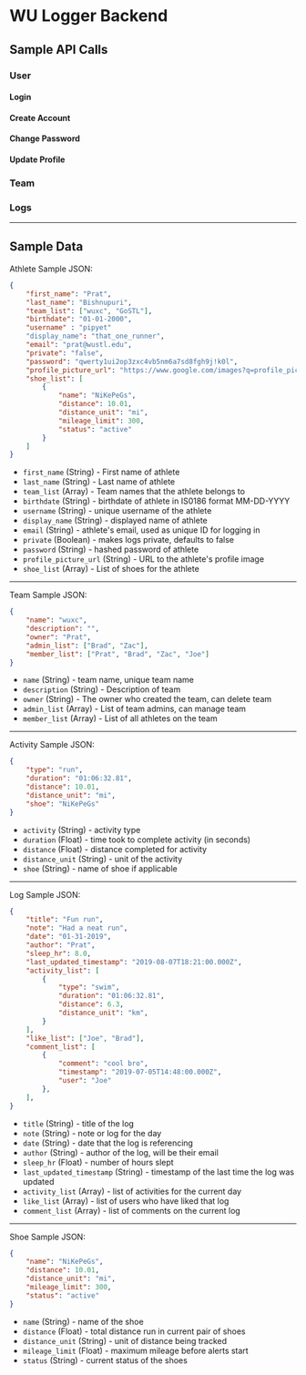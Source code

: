 # WU Logger Backend
## Sample API Calls
### User
#### Login
#### Create Account
#### Change Password
#### Update Profile

### Team

### Logs

---
## Sample Data
Athlete Sample JSON:
```json
{
	"first_name": "Prat",
	"last_name": "Bishnupuri",
	"team_list": ["wuxc", "GoSTL"],
	"birthdate": "01-01-2000",
	"username" : "pipyet"
	"display_name":	"that_one_runner",
	"email": "prat@wustl.edu",
	"private": "false",
	"password": "qwerty1ui2op3zxc4vb5nm6a7sd8fgh9j!k0l",
	"profile_picture_url": "https://www.google.com/images?q=profile_pic.png",
	"shoe_list": [
		{
			"name":	"NiKePeGs",
			"distance": 10.01,
			"distance_unit": "mi",
			"mileage_limit": 300,
			"status": "active"
		}
	]
}

```
* `first_name` (String) - First name of athlete
* `last_name` (String) - Last name of athlete
* `team_list` (Array) - Team names that the athlete belongs to
* `birthdate` (String) - birthdate of athlete in IS0186 format MM-DD-YYYY
* `username` (String) - unique username of the athlete
* `display_name` (String) - displayed name of athlete
* `email` (String) - athlete's email, used as unique ID for logging in
* `private` (Boolean) - makes logs private, defaults to false
* `password` (String) - hashed password of athlete
* `profile_picture_url` (String) - URL to the athlete's profile image
* `shoe_list` (Array) - List of shoes for the athlete
---
Team Sample JSON:
```json
{
	"name":	"wuxc",
	"description": "",
	"owner": "Prat",
	"admin_list": ["Brad", "Zac"],
	"member_list": ["Prat", "Brad", "Zac", "Joe"]
}
```
* `name` (String) - team name, unique team name
* `description` (String) - Description of team
* `owner` (String) - The owner who created the team, can delete team
* `admin_list` (Array) - List of team admins, can manage team
* `member_list` (Array) - List of all athletes on the team
---
Activity Sample JSON:
```json
{
	"type":	"run",
	"duration": "01:06:32.81",
	"distance": 10.01,
	"distance_unit": "mi",
	"shoe":	"NiKePeGs"
}
```
* `activity` (String) - activity type
* `duration` (Float) - time took to complete activity (in seconds)
* `distance` (Float) - distance completed for activity
* `distance_unit` (String) - unit of the activity
* `shoe` (String) - name of shoe if applicable
---
Log Sample JSON:
```json
{
	"title": "Fun run",
	"note":	"Had a neat run",
	"date":	"01-31-2019",
	"author": "Prat",
	"sleep_hr": 8.0,
	"last_updated_timestamp": "2019-08-07T18:21:00.000Z",
	"activity_list": [
		{
			"type":	"swim",
			"duration": "01:06:32.81",
			"distance": 6.3,
			"distance_unit": "km",
		}
	],
	"like_list": ["Joe", "Brad"],
	"comment_list": [
		{
			"comment": "cool bro",
			"timestamp": "2019-07-05T14:48:00.000Z",
			"user":	"Joe"
		},
	],
}
```
* `title` (String) - title of the log
* `note` (String) - note or log for the day
* `date` (String) - date that the log is referencing
* `author` (String) - author of the log, will be their email
* `sleep_hr` (Float) - number of hours slept
* `last_updated_timestamp` (String) - timestamp of the last time the log was updated
* `activity_list` (Array) - list of activities for the current day
* `like_list` (Array) - list of users who have liked that log
* `comment_list` (Array) - list of comments on the current log
---
Shoe Sample JSON:
```json
{
	"name":	"NiKePeGs",
	"distance": 10.01,
	"distance_unit": "mi",
	"mileage_limit": 300,
	"status": "active"
}
```
* `name` (String) - name of the shoe
* `distance` (Float) - total distance run in current pair of shoes
* `distance_unit` (String) - unit of distance being tracked
* `mileage_limit` (Float) - maximum mileage before alerts start
* `status` (String) - current status of the shoes

